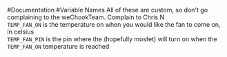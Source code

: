 #Documentation
#Variable Names
All of these are custom, so don't go complaining to the weChookTeam. Complain to Chris N  
`TEMP_FAN_ON` is the temperature on when you would like the fan to come on, in celsius  
`TEMP_FAN_PIN` is the pin where the (hopefully mosfet) will turn on when the `TEMP_FAN_ON` temperature is reached
